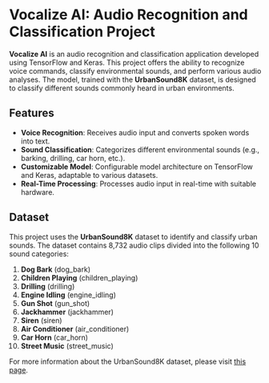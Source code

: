 # Vocalize AI: Audio Recognition and Classification Project

**Vocalize AI** is an audio recognition and classification application developed using TensorFlow and Keras. This project offers the ability to recognize voice commands, classify environmental sounds, and perform various audio analyses. The model, trained with the **UrbanSound8K** dataset, is designed to classify different sounds commonly heard in urban environments.

## Features
- **Voice Recognition**: Receives audio input and converts spoken words into text.
- **Sound Classification**: Categorizes different environmental sounds (e.g., barking, drilling, car horn, etc.).
- **Customizable Model**: Configurable model architecture on TensorFlow and Keras, adaptable to various datasets.
- **Real-Time Processing**: Processes audio input in real-time with suitable hardware.

## Dataset

This project uses the **UrbanSound8K** dataset to identify and classify urban sounds. The dataset contains 8,732 audio clips divided into the following 10 sound categories:

1. **Dog Bark** (dog_bark)
2. **Children Playing** (children_playing)
3. **Drilling** (drilling)
4. **Engine Idling** (engine_idling)
5. **Gun Shot** (gun_shot)
6. **Jackhammer** (jackhammer)
7. **Siren** (siren)
8. **Air Conditioner** (air_conditioner)
9. **Car Horn** (car_horn)
10. **Street Music** (street_music)

For more information about the UrbanSound8K dataset, please visit [this page](https://urbansounddataset.weebly.com/urbansound8k.html).

